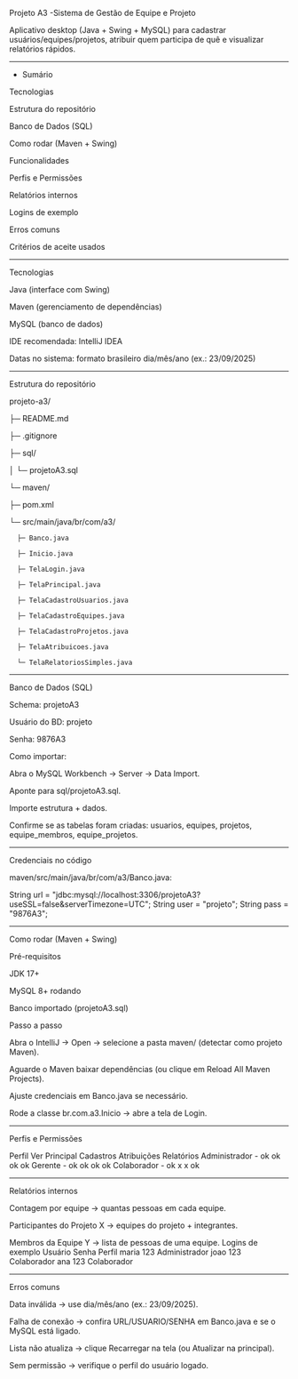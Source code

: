 Projeto A3 -Sistema de Gestão de Equipe e Projeto

Aplicativo desktop (Java + Swing + MySQL) para cadastrar usuários/equipes/projetos, atribuir quem participa de quê e visualizar relatórios rápidos.

-------------------------------------------------------------------------------------------------------------------------------------------------------------------------

* Sumário

Tecnologias

Estrutura do repositório

Banco de Dados (SQL)

Como rodar (Maven + Swing)

Funcionalidades

Perfis e Permissões

Relatórios internos

Logins de exemplo

Erros comuns

Critérios de aceite usados

------------------------------------------------------------------------------------------------------------------------------------------------------------------------------------------------------------

Tecnologias

Java (interface com Swing)

Maven (gerenciamento de dependências)

MySQL (banco de dados)

IDE recomendada: IntelliJ IDEA

Datas no sistema: formato brasileiro dia/mês/ano (ex.: 23/09/2025)

--------------------------------------------------------------------------------------------------------------------------------------------------------------------------------------------------------------

Estrutura do repositório

projeto-a3/

├─ README.md

├─ .gitignore

├─ sql/

│  └─ projetoA3.sql 

                   
└─ maven/ 

   ├─ pom.xml

   
   └─ src/main/java/br/com/a3/
   
      ├─ Banco.java
      
      ├─ Inicio.java
      
      ├─ TelaLogin.java
      
      ├─ TelaPrincipal.java
      
      ├─ TelaCadastroUsuarios.java
      
      ├─ TelaCadastroEquipes.java
      
      ├─ TelaCadastroProjetos.java
      
      ├─ TelaAtribuicoes.java
      
      └─ TelaRelatoriosSimples.java


--------------------------------------------------------------------------------------------------------------------------------------------------------------------------------------------------------------
 
 Banco de Dados (SQL)

Schema: projetoA3

Usuário do BD: projeto

Senha: 9876A3

Como importar:

Abra o MySQL Workbench → Server → Data Import.

Aponte para sql/projetoA3.sql.

Importe estrutura + dados.

Confirme se as tabelas foram criadas:
usuarios, equipes, projetos, equipe_membros, equipe_projetos.

-----------------------------------------------------------------------------------------------------------------------------------------------------------------------

Credenciais no código 

maven/src/main/java/br/com/a3/Banco.java:

String url  = "jdbc:mysql://localhost:3306/projetoA3?useSSL=false&serverTimezone=UTC";
String user = "projeto";
String pass = "9876A3";

--------------------------------------------------------------------------------------------------------------------------------------------------------------------------------------------------------------

 Como rodar (Maven + Swing)

Pré-requisitos

JDK 17+

MySQL 8+ rodando

Banco importado (projetoA3.sql)

Passo a passo

Abra o IntelliJ → Open → selecione a pasta maven/ (detectar como projeto Maven).

Aguarde o Maven baixar dependências (ou clique em Reload All Maven Projects).

Ajuste credenciais em Banco.java se necessário.

Rode a classe br.com.a3.Inicio → abre a tela de Login.

--------------------------------------------------------------------------------------------------------------------------------------------------------------------------------------------------------------

Perfis e Permissões
 
Perfil	Ver Principal	Cadastros	Atribuições	Relatórios
Administrador -	ok  ok  ok  ok
Gerente -	ok  ok  ok  ok
Colaborador -	ok  x  x  ok

--------------------------------------------------------------------------------------------------------------------------------------------------------------------------------------------------------------

 Relatórios internos

Contagem por equipe → quantas pessoas em cada equipe.

Participantes do Projeto X → equipes do projeto + integrantes.

Membros da Equipe Y → lista de pessoas de uma equipe.
 Logins de exemplo
Usuário	Senha	Perfil
maria	123	Administrador
joao	123	Colaborador
ana	123	Colaborador

--------------------------------------------------------------------------------------------------------------------------------------------------------------------------------------------------------------

 Erros comuns

Data inválida → use dia/mês/ano (ex.: 23/09/2025).

Falha de conexão → confira URL/USUARIO/SENHA em Banco.java e se o MySQL está ligado.

Lista não atualiza → clique Recarregar na tela (ou Atualizar na principal).

Sem permissão → verifique o perfil do usuário logado.


